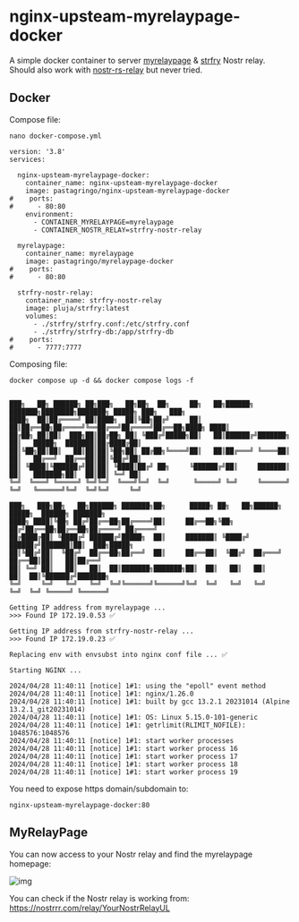 # nginx-upsteam-myrelaypage-docker
A simple docker container to server [myrelaypage](https://github.com/sandwichfarm/myrelay.page) & [strfry](https://github.com/hoytech/strfry) Nostr relay.  
Should also work with [nostr-rs-relay](https://hub.docker.com/r/scsibug/nostr-rs-relay) but never tried.  

## Docker
Compose file:
```
nano docker-compose.yml
```

```
version: '3.8'
services:

  nginx-upsteam-myrelaypage-docker:
    container_name: nginx-upsteam-myrelaypage-docker
    image: pastagringo/nginx-upsteam-myrelaypage-docker
#    ports:
#      - 80:80
    environment:
      - CONTAINER_MYRELAYPAGE=myrelaypage
      - CONTAINER_NOSTR_RELAY=strfry-nostr-relay

  myrelaypage:
    container_name: myrelaypage
    image: pastagringo/myrelaypage-docker
#    ports:
#      - 80:80

  strfry-nostr-relay:
    container_name: strfry-nostr-relay
    image: pluja/strfry:latest
    volumes:
      - ./strfry/strfry.conf:/etc/strfry.conf
      - ./strfry/strfry-db:/app/strfry-db
#    ports:
#      - 7777:7777
```
Composing file:
```
docker compose up -d && docker compose logs -f
```
```

███╗   ██╗ ██████╗ ██╗███╗   ██╗██╗  ██╗     ██╗   ██╗██████╗ ███████╗████████╗███████╗ █████╗ ███╗   ███╗
████╗  ██║██╔════╝ ██║████╗  ██║╚██╗██╔╝     ██║   ██║██╔══██╗██╔════╝╚══██╔══╝██╔════╝██╔══██╗████╗ ████║
██╔██╗ ██║██║  ███╗██║██╔██╗ ██║ ╚███╔╝█████╗██║   ██║██████╔╝███████╗   ██║   █████╗  ███████║██╔████╔██║
██║╚██╗██║██║   ██║██║██║╚██╗██║ ██╔██╗╚════╝██║   ██║██╔═══╝ ╚════██║   ██║   ██╔══╝  ██╔══██║██║╚██╔╝██║
██║ ╚████║╚██████╔╝██║██║ ╚████║██╔╝ ██╗     ╚██████╔╝██║     ███████║   ██║   ███████╗██║  ██║██║ ╚═╝ ██║
╚═╝  ╚═══╝ ╚═════╝ ╚═╝╚═╝  ╚═══╝╚═╝  ╚═╝      ╚═════╝ ╚═╝     ╚══════╝   ╚═╝   ╚══════╝╚═╝  ╚═╝╚═╝     ╚═╝
                                                                                                          
███╗   ███╗██╗   ██╗██████╗ ███████╗██╗      █████╗ ██╗   ██╗██████╗  █████╗  ██████╗ ███████╗
████╗ ████║╚██╗ ██╔╝██╔══██╗██╔════╝██║     ██╔══██╗╚██╗ ██╔╝██╔══██╗██╔══██╗██╔════╝ ██╔════╝
██╔████╔██║ ╚████╔╝ ██████╔╝█████╗  ██║     ███████║ ╚████╔╝ ██████╔╝███████║██║  ███╗█████╗  
██║╚██╔╝██║  ╚██╔╝  ██╔══██╗██╔══╝  ██║     ██╔══██║  ╚██╔╝  ██╔═══╝ ██╔══██║██║   ██║██╔══╝  
██║ ╚═╝ ██║   ██║   ██║  ██║███████╗███████╗██║  ██║   ██║   ██║     ██║  ██║╚██████╔╝███████╗
╚═╝     ╚═╝   ╚═╝   ╚═╝  ╚═╝╚══════╝╚══════╝╚═╝  ╚═╝   ╚═╝   ╚═╝     ╚═╝  ╚═╝ ╚═════╝ ╚══════╝
                                                                                              
Getting IP address from myrelaypage ...
>>> Found IP 172.19.0.53 ✅

Getting IP address from strfry-nostr-relay ...
>>> Found IP 172.19.0.23 ✅

Replacing env with envsubst into nginx conf file ... ✅

Starting NGINX ...

2024/04/28 11:40:11 [notice] 1#1: using the "epoll" event method
2024/04/28 11:40:11 [notice] 1#1: nginx/1.26.0
2024/04/28 11:40:11 [notice] 1#1: built by gcc 13.2.1 20231014 (Alpine 13.2.1_git20231014) 
2024/04/28 11:40:11 [notice] 1#1: OS: Linux 5.15.0-101-generic
2024/04/28 11:40:11 [notice] 1#1: getrlimit(RLIMIT_NOFILE): 1048576:1048576
2024/04/28 11:40:11 [notice] 1#1: start worker processes
2024/04/28 11:40:11 [notice] 1#1: start worker process 16
2024/04/28 11:40:11 [notice] 1#1: start worker process 17
2024/04/28 11:40:11 [notice] 1#1: start worker process 18
2024/04/28 11:40:11 [notice] 1#1: start worker process 19
```
You need to expose https domain/subdomain to:
```
nginx-upsteam-myrelaypage-docker:80
```
## MyRelayPage
You can now access to your Nostr relay and find the myrelaypage homepage:

![img](https://slink.fractalized.net/image/0b83dd09-c174-4012-af05-be279c270fc6.png)

You can check if the Nostr relay is working from: https://nostrrr.com/relay/YourNostrRelayUL
